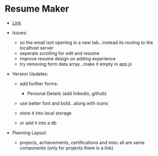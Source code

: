 # Resume Maker

- [Link](https://resume-maker-41z.pages.dev/)
- Issues: 
    - so the email isnt opening in a new tab...instead its routing to the localhost server
    - seperate scrolling for edit and resume
    - improve resume design on adding experience
    - try removing form data array...make it empty in app.js
- Version Updates:
    - add further forms:
        - Personal Details (add linkedin, github) 
   
    - use better font and bold...along with icons
    - store it into local storage
    - or add it into a db

- Planning Layout: 
    - projects, achievements, certifications and misc all are same components (only for projects there is a link)
   